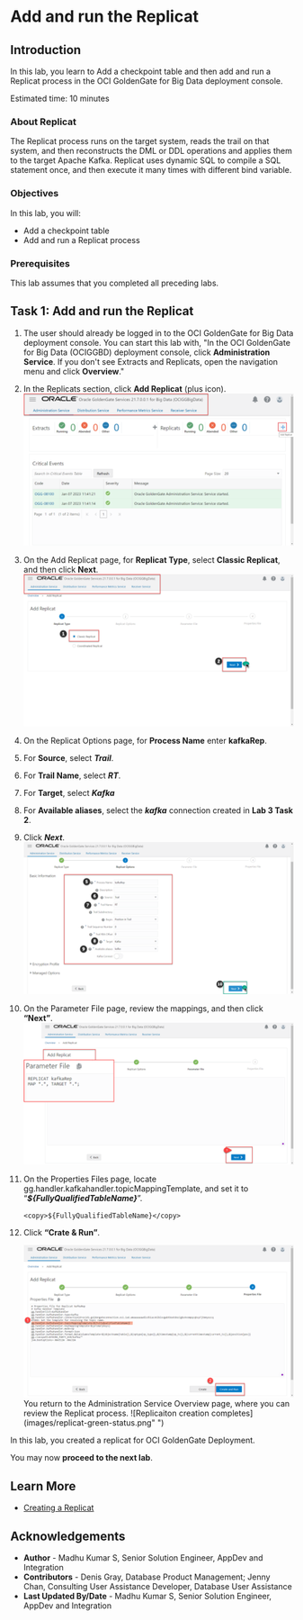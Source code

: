 # Add and run the Replicat

## Introduction

In this lab, you learn to Add a checkpoint table and then add and run a Replicat process in the OCI GoldenGate for Big Data deployment console.

Estimated time: 10 minutes


### About Replicat

The Replicat process runs on the target system, reads the trail on that system, and then reconstructs the DML or DDL operations and applies them to the target Apache Kafka. Replicat uses dynamic SQL to compile a SQL statement once, and then execute it many times with different bind variable.

### Objectives

In this lab, you will:
* Add a checkpoint table
* Add and run a Replicat process

### Prerequisites

This lab assumes that you completed all preceding labs.

## Task 1: Add and run the Replicat

1. The user should already be logged in to the OCI GoldenGate for Big Data deployment console. You can start this lab with, "In the OCI GoldenGate for Big Data (OCIGGBD) deployment console, click **Administration Service**. If you don't see Extracts and Replicats, open the navigation menu and click **Overview**."
2. In the Replicats section, click **Add Replicat** (plus icon).
    ![add-replicat](images/add-replicat.png " ")
3. On the Add Replicat page, for **Replicat Type**, select **Classic Replicat**, and then click **Next**.
    ![add-replicat](images/classic-replicat.png " ")
4. On the Replicat Options page, for **Process Name** enter **kafkaRep**.
5. For **Source**, select ***Trail***.
6. For **Trail Name**, select ***RT***.
7. For **Target**, select ***Kafka***
8. For **Available aliases**, select the ***kafka*** connection created in **Lab 3 Task 2**.
9. Click ***Next***.
    ![Basic Information](images/basic-info.png " ")
10.	On the Parameter File page, review the mappings, and then click **“Next”**.
    ![Basic Mapping](images/replicat-table-mapping.png " ")
11. On the Properties Files page, locate gg.handler.kafkahandler.topicMappingTemplate, and set it to “***${FullyQualifiedTableName}***”.

    ```
    <copy>${FullyQualifiedTableName}</copy> 
    ``` 
12. Click **“Crate & Run”**.   

    ![Replicaiton creation completes](images/click-and-run.png " ")
    You return to the Administration Service Overview page, where you can review the Replicat process.
    ![Replicaiton creation completes](images/replicat-green-status.png" ")

In this lab, you created a replicat for OCI GoldenGate  Deployment.

You may now **proceed to the next lab**.

## Learn More
* [Creating a Replicat](https://docs.oracle.com/en/cloud/paas/goldengate-service/using/goldengate-deployment-console.html#GUID-063CCFD9-81E0-4FEC-AFCC-3C9D9D3B8953)

## Acknowledgements
* **Author** - Madhu Kumar S, Senior Solution Engineer, AppDev and Integration
* **Contributors** -  Denis Gray, Database Product Management; Jenny Chan, Consulting User Assistance Developer, Database User Assistance
* **Last Updated By/Date** - Madhu Kumar S, Senior Solution Engineer, AppDev and Integration
